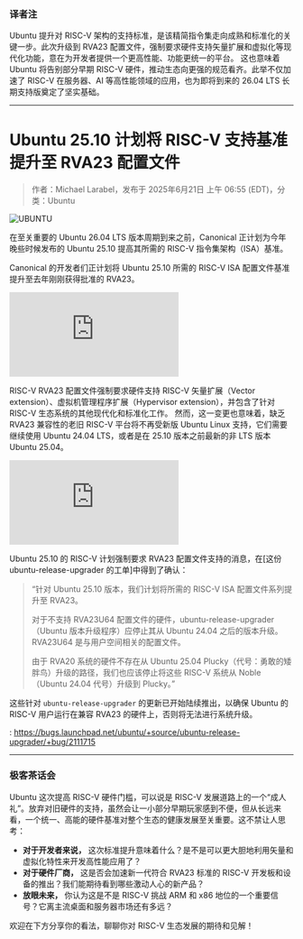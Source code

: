 ### 译者注

Ubuntu 提升对 RISC-V 架构的支持标准，是该精简指令集走向成熟和标准化的关键一步。此次升级到 RVA23 配置文件，强制要求硬件支持矢量扩展和虚拟化等现代化功能，意在为开发者提供一个更高性能、功能更统一的平台。 这也意味着 Ubuntu 将告别部分早期 RISC-V 硬件，推动生态向更强的规范看齐。此举不仅加速了 RISC-V 在服务器、AI 等高性能领域的应用，也为即将到来的 26.04 LTS 长期支持版奠定了坚实基础。

---

# Ubuntu 25.10 计划将 RISC-V 支持基准提升至 RVA23 配置文件

> 作者：Michael Larabel，发布于 2025年6月21日 上午 06:55 (EDT)，分类：Ubuntu

![UBUNTU][fig1]

在至关重要的 Ubuntu 26.04 LTS 版本周期到来之前，Canonical 正计划为今年晚些时候发布的 Ubuntu 25.10 提高其所需的 RISC-V 指令集架构（ISA）基准。

Canonical 的开发者们正计划将 Ubuntu 25.10 所需的 RISC-V ISA 配置文件基准提升至去年刚刚获得批准的 RVA23。

![RISC-V cpuinfo][fig2]

RISC-V RVA23 配置文件强制要求硬件支持 RISC-V 矢量扩展（Vector extension）、虚拟机管理程序扩展（Hypervisor extension），并包含了针对 RISC-V 生态系统的其他现代化和标准化工作。 然而，这一变更也意味着，缺乏 RVA23 兼容性的老旧 RISC-V 平台将不再受新版 Ubuntu Linux 支持，它们需要继续使用 Ubuntu 24.04 LTS，或者是在 25.10 版本之前最新的非 LTS 版本 Ubuntu 25.04。

![Ubuntu RVA23 requirement][fig3]

Ubuntu 25.10 的 RISC-V 计划强制要求 RVA23 配置文件支持的消息，在[这份 ubuntu-release-upgrader 的工单]中得到了确认：

> “针对 Ubuntu 25.10 版本，我们计划将所需的 RISC-V ISA 配置文件系列提升至 RVA23。
>
> 对于不支持 RVA23U64 配置文件的硬件，ubuntu-release-upgrader（Ubuntu 版本升级程序）应停止其从 Ubuntu 24.04 之后的版本升级。RVA23U64 是与用户空间相关的配置文件。
>
> 由于 RVA20 系统的硬件不存在从 Ubuntu 25.04 Plucky（代号：勇敢的矮胖鸟）升级的路径，我们也应该停止将这些 RISC-V 系统从 Noble（Ubuntu 24.04 代号）升级到 Plucky。”

这些针对 `ubuntu-release-upgrader` 的更新已开始陆续推出，以确保 Ubuntu 的 RISC-V 用户运行在兼容 RVA23 的硬件上，否则将无法进行系统升级。

[fig1]: https://www.phoronix.com/assets/categories/ubuntu.webp
[fig2]: https://www.phoronix.net/image.php?id=2025&image=riscv_cpuinfo
[fig3]: https://www.phoronix.net/image.php?id=2025&image=ubuntu_rva23

: https://bugs.launchpad.net/ubuntu/+source/ubuntu-release-upgrader/+bug/2111715

---

### 极客茶话会

Ubuntu 这次提高 RISC-V 硬件门槛，可以说是 RISC-V 发展道路上的一个“成人礼”。放弃对旧硬件的支持，虽然会让一小部分早期玩家感到不便，但从长远来看，一个统一、高能的硬件基准对整个生态的健康发展至关重要。这不禁让人思考：

*   **对于开发者来说，** 这次标准提升意味着什么？是不是可以更大胆地利用矢量和虚拟化特性来开发高性能应用了？
*   **对于硬件厂商，** 这是否会加速新一代符合 RVA23 标准的 RISC-V 开发板和设备的推出？我们能期待看到哪些激动人心的新产品？
*   **放眼未来，** 你认为这是不是 RISC-V 挑战 ARM 和 x86 地位的一个重要信号？它离主流桌面和服务器市场还有多远？

欢迎在下方分享你的看法，聊聊你对 RISC-V 生态发展的期待和见解！